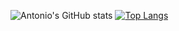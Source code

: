 ![Antonio's GitHub stats](https://github-readme-stats.vercel.app/api?username=jasleon&count_private=true&show_icons=true)
[![Top Langs](https://github-readme-stats.vercel.app/api/top-langs/?username=jasleon&layout=compact)](https://github.com/jasleon/github-readme-stats)

<!--
**jasleon/jasleon** is a ✨ _special_ ✨ repository because its `README.md` (this file) appears on your GitHub profile.

Here are some ideas to get you started:

- 🔭 I’m currently working on ...
- 🌱 I’m currently learning ...
- 👯 I’m looking to collaborate on ...
- 🤔 I’m looking for help with ...
- 💬 Ask me about ...
- 📫 How to reach me: ...
- 😄 Pronouns: ...
- ⚡ Fun fact: ...
-->
